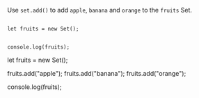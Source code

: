 Use `set.add()` to add
`apple`, `banana`
and
`orange` to the `fruits` Set.

<Editor type="exercise" lang="javascript">
<code>
let fruits = new Set();

console.log(fruits);
</code>

<solution>
let fruits = new Set();

fruits.add("apple");
fruits.add("banana");
fruits.add("orange");

console.log(fruits);
</solution>
</Editor>
